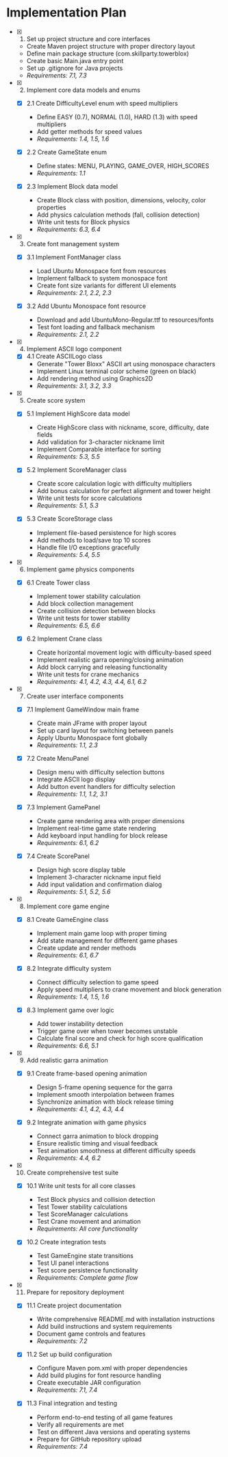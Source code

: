 # Implementation Plan

- [x] 1. Set up project structure and core interfaces
  - Create Maven project structure with proper directory layout
  - Define main package structure (com.skillparty.towerblox)
  - Create basic Main.java entry point
  - Set up .gitignore for Java projects
  - _Requirements: 7.1, 7.3_

- [x] 2. Implement core data models and enums
  - [x] 2.1 Create DifficultyLevel enum with speed multipliers
    - Define EASY (0.7), NORMAL (1.0), HARD (1.3) with speed multipliers
    - Add getter methods for speed values
    - _Requirements: 1.4, 1.5, 1.6_
  
  - [x] 2.2 Create GameState enum
    - Define states: MENU, PLAYING, GAME_OVER, HIGH_SCORES
    - _Requirements: 1.1_
  
  - [x] 2.3 Implement Block data model
    - Create Block class with position, dimensions, velocity, color properties
    - Add physics calculation methods (fall, collision detection)
    - Write unit tests for Block physics
    - _Requirements: 6.3, 6.4_

- [x] 3. Create font management system
  - [x] 3.1 Implement FontManager class
    - Load Ubuntu Monospace font from resources
    - Implement fallback to system monospace font
    - Create font size variants for different UI elements
    - _Requirements: 2.1, 2.2, 2.3_
  
  - [x] 3.2 Add Ubuntu Monospace font resource
    - Download and add UbuntuMono-Regular.ttf to resources/fonts
    - Test font loading and fallback mechanism
    - _Requirements: 2.1, 2.2_

- [x] 4. Implement ASCII logo component
  - [x] 4.1 Create ASCIILogo class
    - Generate "Tower Bloxx" ASCII art using monospace characters
    - Implement Linux terminal color scheme (green on black)
    - Add rendering method using Graphics2D
    - _Requirements: 3.1, 3.2, 3.3_

- [x] 5. Create score system
  - [x] 5.1 Implement HighScore data model
    - Create HighScore class with nickname, score, difficulty, date fields
    - Add validation for 3-character nickname limit
    - Implement Comparable interface for sorting
    - _Requirements: 5.3, 5.5_
  
  - [x] 5.2 Implement ScoreManager class
    - Create score calculation logic with difficulty multipliers
    - Add bonus calculation for perfect alignment and tower height
    - Write unit tests for score calculations
    - _Requirements: 5.1, 5.3_
  
  - [x] 5.3 Create ScoreStorage class
    - Implement file-based persistence for high scores
    - Add methods to load/save top 10 scores
    - Handle file I/O exceptions gracefully
    - _Requirements: 5.4, 5.5_

- [x] 6. Implement game physics components
  - [x] 6.1 Create Tower class
    - Implement tower stability calculation
    - Add block collection management
    - Create collision detection between blocks
    - Write unit tests for tower stability
    - _Requirements: 6.5, 6.6_
  
  - [x] 6.2 Implement Crane class
    - Create horizontal movement logic with difficulty-based speed
    - Implement realistic garra opening/closing animation
    - Add block carrying and releasing functionality
    - Write unit tests for crane mechanics
    - _Requirements: 4.1, 4.2, 4.3, 4.4, 6.1, 6.2_

- [x] 7. Create user interface components
  - [x] 7.1 Implement GameWindow main frame
    - Create main JFrame with proper layout
    - Set up card layout for switching between panels
    - Apply Ubuntu Monospace font globally
    - _Requirements: 1.1, 2.3_
  
  - [x] 7.2 Create MenuPanel
    - Design menu with difficulty selection buttons
    - Integrate ASCII logo display
    - Add button event handlers for difficulty selection
    - _Requirements: 1.1, 1.2, 3.1_
  
  - [x] 7.3 Implement GamePanel
    - Create game rendering area with proper dimensions
    - Implement real-time game state rendering
    - Add keyboard input handling for block release
    - _Requirements: 6.1, 6.2_
  
  - [x] 7.4 Create ScorePanel
    - Design high score display table
    - Implement 3-character nickname input field
    - Add input validation and confirmation dialog
    - _Requirements: 5.1, 5.2, 5.6_

- [x] 8. Implement core game engine
  - [x] 8.1 Create GameEngine class
    - Implement main game loop with proper timing
    - Add state management for different game phases
    - Create update and render methods
    - _Requirements: 6.1, 6.7_
  
  - [x] 8.2 Integrate difficulty system
    - Connect difficulty selection to game speed
    - Apply speed multipliers to crane movement and block generation
    - _Requirements: 1.4, 1.5, 1.6_
  
  - [x] 8.3 Implement game over logic
    - Add tower instability detection
    - Trigger game over when tower becomes unstable
    - Calculate final score and check for high score qualification
    - _Requirements: 6.6, 5.1_

- [x] 9. Add realistic garra animation
  - [x] 9.1 Create frame-based opening animation
    - Design 5-frame opening sequence for the garra
    - Implement smooth interpolation between frames
    - Synchronize animation with block release timing
    - _Requirements: 4.1, 4.2, 4.3, 4.4_
  
  - [x] 9.2 Integrate animation with game physics
    - Connect garra animation to block dropping
    - Ensure realistic timing and visual feedback
    - Test animation smoothness at different difficulty speeds
    - _Requirements: 4.4, 6.2_

- [x] 10. Create comprehensive test suite
  - [x] 10.1 Write unit tests for all core classes
    - Test Block physics and collision detection
    - Test Tower stability calculations
    - Test ScoreManager calculations
    - Test Crane movement and animation
    - _Requirements: All core functionality_
  
  - [x] 10.2 Create integration tests
    - Test GameEngine state transitions
    - Test UI panel interactions
    - Test score persistence functionality
    - _Requirements: Complete game flow_

- [x] 11. Prepare for repository deployment
  - [x] 11.1 Create project documentation
    - Write comprehensive README.md with installation instructions
    - Add build instructions and system requirements
    - Document game controls and features
    - _Requirements: 7.2_
  
  - [x] 11.2 Set up build configuration
    - Configure Maven pom.xml with proper dependencies
    - Add build plugins for font resource handling
    - Create executable JAR configuration
    - _Requirements: 7.1, 7.4_
  
  - [x] 11.3 Final integration and testing
    - Perform end-to-end testing of all game features
    - Verify all requirements are met
    - Test on different Java versions and operating systems
    - Prepare for GitHub repository upload
    - _Requirements: 7.4_